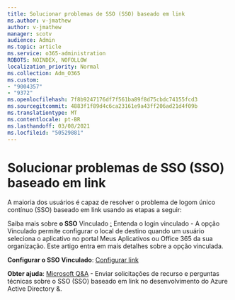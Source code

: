 ```yaml
---
title: Solucionar problemas de SSO (SSO) baseado em link
ms.author: v-jmathew
author: v-jmathew
manager: scotv
audience: Admin
ms.topic: article
ms.service: o365-administration
ROBOTS: NOINDEX, NOFOLLOW
localization_priority: Normal
ms.collection: Adm_O365
ms.custom:
- "9004357"
- "9372"
ms.openlocfilehash: 7f8b9247176df7f561ba89f8d75cbdc74155fcd3
ms.sourcegitcommit: 4883f1f89d4c6ca23161e9a43ff206ad21d4f09b
ms.translationtype: MT
ms.contentlocale: pt-BR
ms.lasthandoff: 03/08/2021
ms.locfileid: "50529881"
---
```

# <a name="troubleshoot-link-based-seamless-single-sign-on-sso-issues"></a>Solucionar problemas de SSO (SSO) baseado em link

A maioria dos usuários é capaz de resolver o problema de logom único contínuo (SSO) baseado em link usando as etapas a seguir:

Saiba mais sobre **o SSO** Vinculado [:](https://docs.microsoft.com/azure/active-directory/manage-apps/configure-linked-sign-on) Entenda o login vinculado - A opção Vinculado permite configurar o local de destino quando um usuário seleciona o aplicativo no portal Meus Aplicativos ou Office 365 da sua organização. Este artigo entra em mais detalhes sobre a opção vinculada.

**Configurar o SSO Vinculado**: [Configurar link](https://docs.microsoft.com/azure/active-directory/manage-apps/configure-linked-sign-on#configure-link)

**Obter ajuda**: [Microsoft Q&A](https://docs.microsoft.com/answers/topics/azure-ad-single-sign-on.html) - Enviar solicitações de recurso e perguntas técnicas sobre o SSO (SSO) baseado em link no desenvolvimento do Azure Active Directory &.
